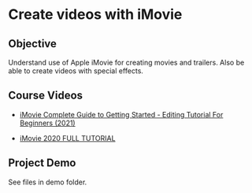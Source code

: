 # Create videos with iMovie

## Objective

Understand use of Apple iMovie for creating movies and trailers. Also be able to create videos with special effects.

## Course Videos

* 	[iMovie Complete Guide to Getting Started - Editing Tutorial For Beginners (2021)](https://www.youtube.com/watch?v=eyNcc5EpXkM)

* 	[iMovie 2020 FULL TUTORIAL](https://www.youtube.com/watch?v=ljAWrpmEFoU)

## Project Demo

See files in demo folder.